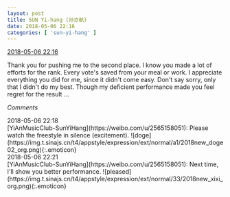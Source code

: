 ```yaml
---
layout: post
title: SUN Yi-hang (孙亦航)
date: 2018-05-06 22:16
categories: [ 'sun-yi-hang' ]
---
```


<div class="weibo-info">
  <a href="https://weibo.com/2565158051/GfrqLbAI2">2018-05-06 22:16</a>
</div>

Thank you for pushing me to the second place. I know you made a lot of efforts for the rank. Every vote's saved from your meal or work. I appreciate everything you did for me, since it didn't come easy. Don't say sorry, only that I didn't do my best. Though my deficient performance made you feel regret for the result …

<!-- more -->

*Comments*

<div class="weibo-info">2018-05-06 22:18</div>
[YiAnMusicClub-SunYiHang](https://weibo.com/u/2565158051): Please watch the freestyle in silence (excitement). ![doge](https://img.t.sinajs.cn/t4/appstyle/expression/ext/normal/a1/2018new_doge02_org.png){:.emoticon}

<div class="weibo-info">2018-05-06 22:21</div>
[YiAnMusicClub-SunYiHang](https://weibo.com/u/2565158051): Next time, I'll show you better performance. ![pleased](https://img.t.sinajs.cn/t4/appstyle/expression/ext/normal/33/2018new_xixi_org.png){:.emoticon}

